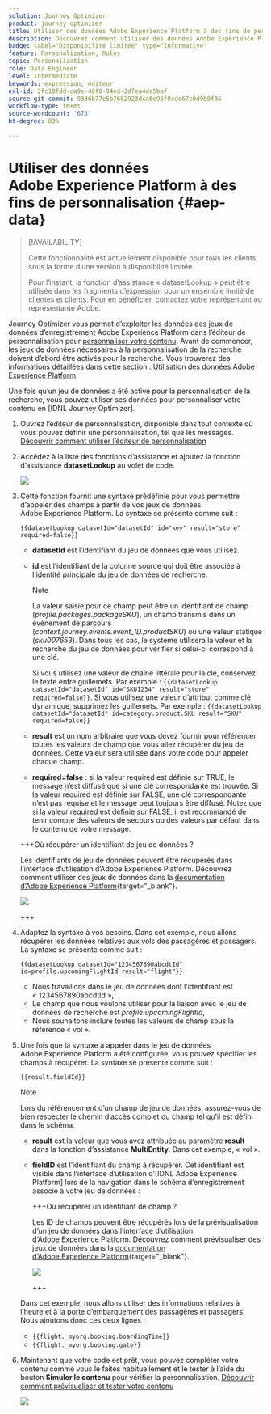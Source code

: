 ```yaml
---
solution: Journey Optimizer
product: journey optimizer
title: Utiliser des données Adobe Experience Platform à des fins de personnalisation
description: Découvrez comment utiliser des données Adobe Experience Platform pour la personnalisation.
badge: label="Disponibilité limitée" type="Informative"
feature: Personalization, Rules
topic: Personalization
role: Data Engineer
level: Intermediate
keywords: expression, éditeur
exl-id: 2fc10fdd-ca9e-46f0-94ed-2d7ea4de5baf
source-git-commit: 9336b77e5b7682923dca6e95f0ede67c0d9b0f85
workflow-type: tm+mt
source-wordcount: '673'
ht-degree: 83%

---
```


# Utiliser des données Adobe Experience Platform à des fins de personnalisation {#aep-data}

>[!AVAILABILITY]
>
>Cette fonctionnalité est actuellement disponible pour tous les clients sous la forme d’une version à disponibilité limitée.
>
>Pour l’instant, la fonction d’assistance « datasetLookup » peut être utilisée dans les fragments d’expression pour un ensemble limité de clientes et clients. Pour en bénéficier, contactez votre représentant ou représentante Adobe.

Journey Optimizer vous permet d’exploiter les données des jeux de données d’enregistrement Adobe Experience Platform dans l’éditeur de personnalisation pour [personnaliser votre contenu](../personalization/personalize.md). Avant de commencer, les jeux de données nécessaires à la personnalisation de la recherche doivent d’abord être activés pour la recherche. Vous trouverez des informations détaillées dans cette section : [Utilisation des données Adobe Experience Platform](../data/lookup-aep-data.md).

Une fois qu’un jeu de données a été activé pour la personnalisation de la recherche, vous pouvez utiliser ses données pour personnaliser votre contenu en [!DNL Journey Optimizer].

1. Ouvrez l’éditeur de personnalisation, disponible dans tout contexte où vous pouvez définir une personnalisation, tel que les messages. [Découvrir comment utiliser l’éditeur de personnalisation](../personalization/personalization-build-expressions.md)

1. Accédez à la liste des fonctions d’assistance et ajoutez la fonction d’assistance **datasetLookup** au volet de code.

   ![](assets/aep-data-helper.png)

1. Cette fonction fournit une syntaxe prédéfinie pour vous permettre d’appeler des champs à partir de vos jeux de données Adobe Experience Platform. La syntaxe se présente comme suit :

   ```
   {{datasetLookup datasetId="datasetId" id="key" result="store" required=false}}
   ```

   * **datasetId** est l’identifiant du jeu de données que vous utilisez.
   * **id** est l’identifiant de la colonne source qui doit être associée à l’identité principale du jeu de données de recherche.

     >[!NOTE]
     >
     >La valeur saisie pour ce champ peut être un identifiant de champ (*profile.packages.packageSKU*), un champ transmis dans un événement de parcours (*context.journey.events.event_ID.productSKU*) ou une valeur statique (*sku007653*). Dans tous les cas, le système utilisera la valeur et la recherche du jeu de données pour vérifier si celui-ci correspond à une clé.
     >
     >Si vous utilisez une valeur de chaîne littérale pour la clé, conservez le texte entre guillemets. Par exemple : `{{datasetLookup datasetId="datasetId" id="SKU1234" result="store" required=false}}`. Si vous utilisez une valeur d’attribut comme clé dynamique, supprimez les guillemets. Par exemple : `{{datasetLookup datasetId="datasetId" id=category.product.SKU result="SKU" required=false}}`

   * **result** est un nom arbitraire que vous devez fournir pour référencer toutes les valeurs de champ que vous allez récupérer du jeu de données. Cette valeur sera utilisée dans votre code pour appeler chaque champ.

   * **required=false** : si la valeur required est définie sur TRUE, le message n’est diffusé que si une clé correspondante est trouvée. Si la valeur required est définie sur FALSE, une clé correspondante n’est pas requise et le message peut toujours être diffusé. Notez que si la valeur required est définie sur FALSE, il est recommandé de tenir compte des valeurs de secours ou des valeurs par défaut dans le contenu de votre message.

   +++Où récupérer un identifiant de jeu de données ?

   Les identifiants de jeu de données peuvent être récupérés dans l’interface d’utilisation d’Adobe Experience Platform. Découvrez comment utiliser des jeux de données dans la [documentation d’Adobe Experience Platform](https://experienceleague.adobe.com/fr/docs/experience-platform/catalog/datasets/user-guide#view-datasets){target="_blank"}.

   ![](assets/aep-data-dataset.png)

   +++

1. Adaptez la syntaxe à vos besoins. Dans cet exemple, nous allons récupérer les données relatives aux vols des passagères et passagers. La syntaxe se présente comme suit :

   ```
   {{datasetLookup datasetId="1234567890abcdtId" id=profile.upcomingFlightId result="flight"}}
   ```

   * Nous travaillons dans le jeu de données dont l’identifiant est « 1234567890abcdtId »,
   * Le champ que nous voulons utiliser pour la liaison avec le jeu de données de recherche est *profile.upcomingFlightId*,
   * Nous souhaitons inclure toutes les valeurs de champ sous la référence « vol ».

1. Une fois que la syntaxe à appeler dans le jeu de données Adobe Experience Platform a été configurée, vous pouvez spécifier les champs à récupérer. La syntaxe se présente comme suit :

   ```
   {{result.fieldId}}
   ```

   >[!NOTE]
   >
   >Lors du référencement d’un champ de jeu de données, assurez-vous de bien respecter le chemin d’accès complet du champ tel qu’il est défini dans le schéma.

   * **result** est la valeur que vous avez attribuée au paramètre **result** dans la fonction d’assistance **MultiEntity**. Dans cet exemple, « vol ».
   * **fieldID** est l’identifiant du champ à récupérer. Cet identifiant est visible dans l’interface d’utilisation d’[!DNL Adobe Experience Platform] lors de la navigation dans le schéma d’enregistrement associé à votre jeu de données :

     +++Où récupérer un identifiant de champ ?

     Les ID de champs peuvent être récupérés lors de la prévisualisation d’un jeu de données dans l’interface d’utilisation d’Adobe Experience Platform. Découvrez comment prévisualiser des jeux de données dans la [documentation d’Adobe Experience Platform](https://experienceleague.adobe.com/fr/docs/experience-platform/catalog/datasets/user-guide#preview){target="_blank"}.

     ![](assets/aep-data-field.png)

     +++

   Dans cet exemple, nous allons utiliser des informations relatives à l’heure et à la porte d’embarquement des passagères et passagers. Nous ajoutons donc ces deux lignes :

   * `{{flight._myorg.booking.boardingTime}}`
   * `{{flight._myorg.booking.gate}}`

1. Maintenant que votre code est prêt, vous pouvez compléter votre contenu comme vous le faites habituellement et le tester à l’aide du bouton **Simuler le contenu** pour vérifier la personnalisation. [Découvrir comment prévisualiser et tester votre contenu](../content-management/preview-test.md)


   ![](assets/aep-data-sample.png)
